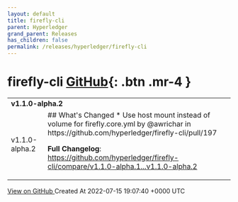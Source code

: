 ```yaml
---
layout: default
title: firefly-cli
parent: Hyperledger
grand_parent: Releases
has_children: false
permalink: /releases/hyperledger/firefly-cli
---
```


# firefly-cli <span class="fs-3 right-align">[GitHub](https://github.com/hyperledger/firefly-cli){: .btn .mr-4 }</span>


<div>
    <table>
        <tr>
            <td colspan="2">
                <b>
                    v1.1.0-alpha.2
                </b>
            </td>
        </tr>
        <tr>
            <td>
                <span class="chip">
                    v1.1.0-alpha.2
                </span>
            </td>
            <td>
                ## What's Changed
* Use host mount instead of volume for firefly.core.yml by @awrichar in https://github.com/hyperledger/firefly-cli/pull/197


**Full Changelog**: https://github.com/hyperledger/firefly-cli/compare/v1.1.0-alpha.1...v1.1.0-alpha.2
            </td>
        </tr>
    </table>
    <a href="https://github.com/hyperledger/firefly-cli/releases/tag/v1.1.0-alpha.2" class=".btn">
        View on GitHub
    </a>
    <span class="right-align">
        Created At 2022-07-15 19:07:40 +0000 UTC
    </span>
</div>

